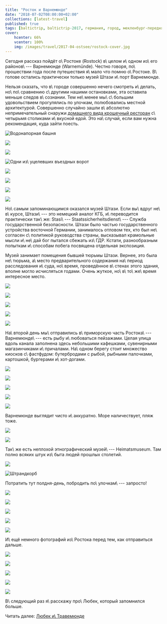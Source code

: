 ```yaml
---
title: "Росток и Варнемюнде"
date: "2018-07-02T08:00:00+02:00"
collections: [latest-travel]
published: true
tags: [baltictrip, baltictrip-2017, германия, город, мекленбург-передняя померания, море, путешествие, фотки]
cover:
    hcenter: 66%
    vcenter: 100%
    img: /images/travel/2017-04-ostsee/rostock-cover.jpg
---
```


Сегодня рассказ пойдёт о\ Ростоке (Rostock) в\ целом и\ одном из\ его 
районов\ --- Варнемюнде (Warnemünde). Честно говоря, по\ прошествии года после 
путешествия я\ мало что помню о\ Ростоке. В\ голове остались практически только 
музей Штази и\ порт Варнемюнде.

<!--more-->

Нельзя сказать, что в\ городе совершенно нечего смотреть и\ делать, 
но\ по\ сравнению с\ другими нашими остановками, эта оставила меньше следов 
в\ сознании. Тем не\ менее мы\ с\ большим удовольствием прогулялись по улочкам, 
полюбовались местной архитектурой. Совершенно случайно зашли в\ абсолютно 
непримечательный снаружи [домашнего вида крошечный ресторан][restaurant] 
с\ четырьмя столиками и\ вкусной едой. Это на\ случай, если вам нужна 
рекомендация, куда зайти поесть.

![Водонапорная башня](/images/travel/2017-04-ostsee/rostock-start-1.jpg)

![](/images/travel/2017-04-ostsee/rostock-start-2.jpg)

![](/images/travel/2017-04-ostsee/rostock-start-3.jpg)

![Одни из\ уцелевших въездных ворот](/images/travel/2017-04-ostsee/rostock-start-4.jpg)

![](/images/travel/2017-04-ostsee/rostock-start-5.jpg)

![](/images/travel/2017-04-ostsee/rostock-start-6.jpg)

![](/images/travel/2017-04-ostsee/rostock-start-7.jpg)

![](/images/travel/2017-04-ostsee/rostock-start-8.jpg)

Но\ самым запоминающимся оказался музей Штази. Если вы\ вдруг не\ в\ курсе, 
Штази\ --- это немецкий аналог КГБ, и\ переводится практически так\ же: 
Stasi\ --- Staatssicherheitsdienst\ --- Служба государственной безопасности. 
Штази было частью государственного устройства восточной Германии, занималось 
отловом тех, кто был не\ согласен с\ политикой руководства страны, высказывал 
крамольные мысли и\ не\ дай бог пытался сбежать из\ ГДР. Кстати, разнообразным 
попыткам и\ способам побега посвящена отдельная экспозиция.

Музей занимает помещения бывшей тюрьмы Штази. Вернее, это была не\ тюрьма, 
а\ место предварительного содержания на\ период расследования и\ суда, 
но\ время, проведённое в\ стенах этого здания, вполне могло исчисляться годами. 
Очень жуткое, но\ в\ то\ же\ время интересное место. 

![](/images/travel/2017-04-ostsee/rostock-stasi-1.jpg)

![](/images/travel/2017-04-ostsee/rostock-stasi-2.jpg)

![](/images/travel/2017-04-ostsee/rostock-stasi-3.jpg)

![](/images/travel/2017-04-ostsee/rostock-stasi-4.jpg)

![](/images/travel/2017-04-ostsee/rostock-stasi-5.jpg)

На\ второй день мы\ отправились в\ приморскую часть Ростока\ --- Варнемюнде\ --- 
есть рыбу и\ любоваться пейзажами. Целая улица вдоль канала заполнена здесь 
небольшими кафешками, сувенирными магазинчиками и\ причалами. На\ одном берегу 
стоит множество киосков с\ фастфудом: бутербродами с рыбой, рыбными палочками, 
картошкой, бургерами и\ хот-догами.

![](/images/travel/2017-04-ostsee/rostock-warnemuende-1.jpg)

![](/images/travel/2017-04-ostsee/rostock-warnemuende-2.jpg)

![](/images/travel/2017-04-ostsee/rostock-warnemuende-3.jpg)

![](/images/travel/2017-04-ostsee/rostock-warnemuende-4.jpg)

![](/images/travel/2017-04-ostsee/rostock-warnemuende-5.jpg)

Варнемюнде выглядит чисто и\ аккуратно. Море наличествует, пляж тоже.

![](/images/travel/2017-04-ostsee/rostock-warnemuende-6.jpg)

![](/images/travel/2017-04-ostsee/rostock-warnemuende-7.jpg)

Так\ же есть неплохой этнографический музей\ --- Heimatsmuseum. Там полно всяких 
штук из\ быта людей прошлых столетий.

![](/images/travel/2017-04-ostsee/rostock-warnemuende-heimatsmuseum-1.jpg)

![Штрандкорб](/images/travel/2017-04-ostsee/rostock-warnemuende-heimatsmuseum-2.jpg)

Потратить тут полдня-день, побродить по\ улочкам\ --- запросто!

![](/images/travel/2017-04-ostsee/rostock-warnemuende-8.jpg)

![](/images/travel/2017-04-ostsee/rostock-warnemuende-9.jpg)

![](/images/travel/2017-04-ostsee/rostock-warnemuende-10.jpg)

![](/images/travel/2017-04-ostsee/rostock-warnemuende-11.jpg)

![](/images/travel/2017-04-ostsee/rostock-warnemuende-12.jpg)

И\ ещё немного фотографий из\ Ростока перед тем, как отправиться дальше.

![](/images/travel/2017-04-ostsee/rostock-end-1.jpg)

![](/images/travel/2017-04-ostsee/rostock-end-2.jpg)

![](/images/travel/2017-04-ostsee/rostock-end-3.jpg)

![](/images/travel/2017-04-ostsee/rostock-end-4.jpg)

![](/images/travel/2017-04-ostsee/rostock-end-5.jpg)

В\ следующий раз я\ расскажу про\ Любек, который запомнился больше.

Читать далее: [Любек и\ Травемюнде](/post/luebeck/)


[restaurant]: https://goo.gl/maps/nXKdZJb8iM12
